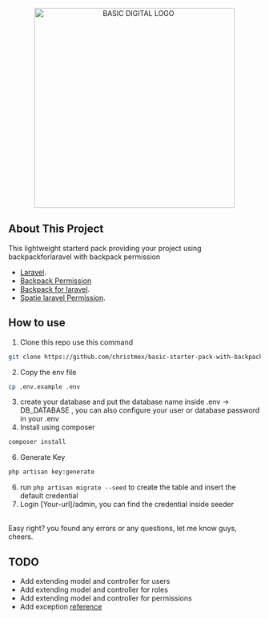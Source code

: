 <p align="center"><a href="#" target="_blank"><img src="https://github.com/christmex/basic-starter-pack-with-backpackforlaravel/assets/34405837/cf42a4fb-94d4-48cc-9e9a-f360c14738f0" width="400" alt="BASIC DIGITAL LOGO"></a></p>

## About This Project

This lightweight starterd pack providing your project using backpackforlaravel with backpack permission

- [Laravel](https://laravel.com/docs/).
- [Backpack Permission](https://github.com/Laravel-Backpack/PermissionManager)
- [Backpack for laravel](https://backpackforlaravel.com/docs/5.x/installation).
- [Spatie laravel Permission](https://spatie.be/docs/laravel-permission/v5/installation-laravel).

## How to use
1. Clone this repo use this command 
```bash
git clone https://github.com/christmex/basic-starter-pack-with-backpackforlaravel.git 
```
2. Copy the env file
```bash
cp .env.example .env
```
3. create your database and put the database name inside .env -> DB_DATABASE , you can also configure your user or database password in your .env
4. Install using composer
```bash
composer install
```
6. Generate Key
```bash
php artisan key:generate
```
6. run ``` php artisan migrate --seed ``` to create the table and insert the default credential
7. Login [Your-url]/admin, you can find the credential inside seeder

<br>
Easy right? you found any errors or any questions, let me know guys, cheers.



## TODO
- Add extending model and controller for users
- Add extending model and controller for roles
- Add extending model and controller for permissions
- Add exception [reference](https://spatie.be/docs/laravel-permission/v5/advanced-usage/exceptions)